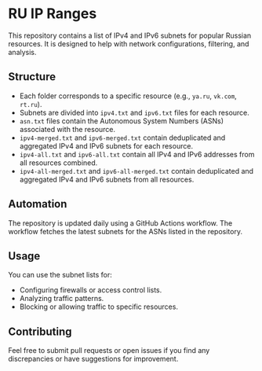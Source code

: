 # RU IP Ranges

This repository contains a list of IPv4 and IPv6 subnets for popular Russian resources. It is designed to help with network configurations, filtering, and analysis.

## Structure

- Each folder corresponds to a specific resource (e.g., `ya.ru`, `vk.com`, `rt.ru`).
- Subnets are divided into `ipv4.txt` and `ipv6.txt` files for each resource.
- `asn.txt` files contain the Autonomous System Numbers (ASNs) associated with the resource.
- `ipv4-merged.txt` and `ipv6-merged.txt` contain deduplicated and aggregated IPv4 and IPv6 subnets for each resource.
- `ipv4-all.txt` and `ipv6-all.txt` contain all IPv4 and IPv6 addresses from all resources combined.
- `ipv4-all-merged.txt` and `ipv6-all-merged.txt` contain deduplicated and aggregated IPv4 and IPv6 subnets from all resources.

## Automation

The repository is updated daily using a GitHub Actions workflow. The workflow fetches the latest subnets for the ASNs listed in the repository.

## Usage

You can use the subnet lists for:

- Configuring firewalls or access control lists.
- Analyzing traffic patterns.
- Blocking or allowing traffic to specific resources.

## Contributing

Feel free to submit pull requests or open issues if you find any discrepancies or have suggestions for improvement.
